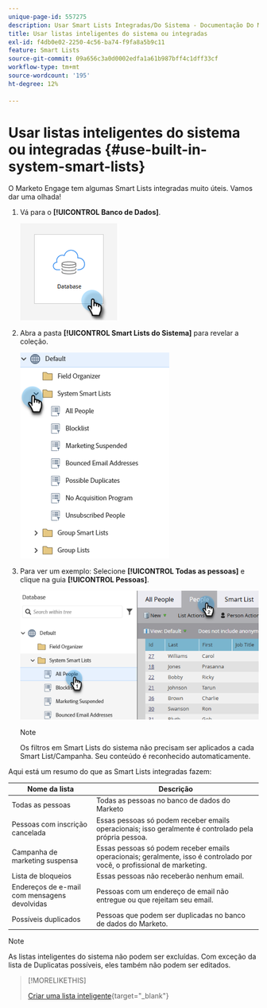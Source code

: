 ```yaml
---
unique-page-id: 557275
description: Usar Smart Lists Integradas/Do Sistema - Documentação Do Marketo - Documentação Do Produto
title: Usar listas inteligentes do sistema ou integradas
exl-id: f4db0e02-2250-4c56-ba74-f9fa8a5b9c11
feature: Smart Lists
source-git-commit: 09a656c3a0d0002edfa1a61b987bff4c1dff33cf
workflow-type: tm+mt
source-wordcount: '195'
ht-degree: 12%

---
```


# Usar listas inteligentes do sistema ou integradas {#use-built-in-system-smart-lists}

O Marketo Engage tem algumas Smart Lists integradas muito úteis. Vamos dar uma olhada!

1. Vá para o **[!UICONTROL Banco de Dados]**.

   ![](assets/use-built-in-system-smart-lists-1.png)

1. Abra a pasta **[!UICONTROL Smart Lists do Sistema]** para revelar a coleção.

   ![](assets/use-built-in-system-smart-lists-2.png)

1. Para ver um exemplo: Selecione **[!UICONTROL Todas as pessoas]** e clique na guia **[!UICONTROL Pessoas]**.

   ![](assets/use-built-in-system-smart-lists-3.png)

   >[!NOTE]
   >
   >Os filtros em Smart Lists do sistema não precisam ser aplicados a cada Smart List/Campanha. Seu conteúdo é reconhecido automaticamente.

Aqui está um resumo do que as Smart Lists integradas fazem:

<table><thead>
  <tr>
    <th>Nome da lista</th>
    <th>Descrição</th>
  </tr></thead>
<tbody>
  <tr>
    <td>Todas as pessoas</td>
    <td>Todas as pessoas no banco de dados do Marketo</td>
  </tr>
  <tr>
    <td>Pessoas com inscrição cancelada</td>
    <td>Essas pessoas só podem receber emails operacionais; isso geralmente é controlado pela própria pessoa.</td>
  </tr>
  <tr>
    <td>Campanha de marketing suspensa</td>
    <td>Essas pessoas só podem receber emails operacionais; geralmente, isso é controlado por você, o profissional de marketing.</td>
  </tr>
  <tr>
    <td>Lista de bloqueios</td>
    <td>Essas pessoas não receberão nenhum email.</td>
  </tr>
  <tr>
    <td>Endereços de e-mail com mensagens devolvidas</td>
    <td>Pessoas com um endereço de email não entregue ou que rejeitam seu email.</td>
  </tr>
  <tr>
    <td>Possíveis duplicados</td>
    <td>Pessoas que podem ser duplicadas no banco de dados do Marketo.</td>
  </tr>
</tbody>
</table>

>[!NOTE]
>
>As listas inteligentes do sistema não podem ser excluídas. Com exceção da lista de Duplicatas possíveis, eles também não podem ser editados.

>[!MORELIKETHIS]
>
>[Criar uma lista inteligente](/help/marketo/product-docs/core-marketo-concepts/smart-lists-and-static-lists/creating-a-smart-list/create-a-smart-list.md){target="_blank"}
